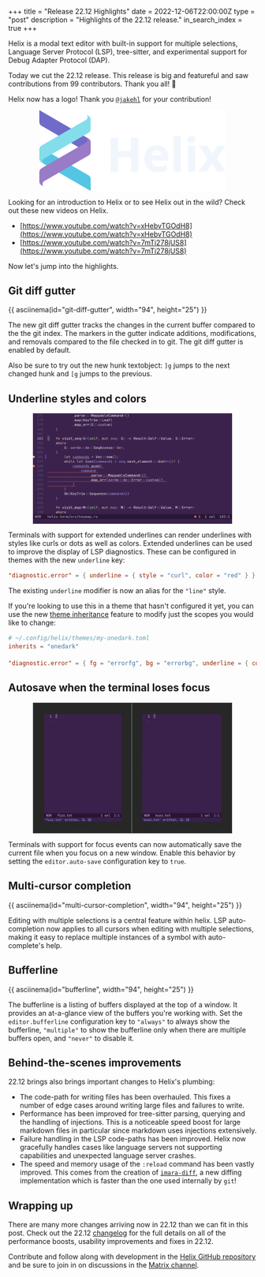 +++
title = "Release 22.12 Highlights"
date = 2022-12-06T22:00:00Z
type = "post"
description = "Highlights of the 22.12 release."
in_search_index = true
+++

Helix is a modal text editor with built-in support for multiple selections,
Language Server Protocol (LSP), tree-sitter, and experimental support for Debug
Adapter Protocol (DAP).

Today we cut the 22.12 release. This release is big and featureful and saw
contributions from 99 contributors. Thank you all! 🎊

Helix now has a logo! Thank you [`@jakehl`](https://github.com/jakehl) for your
contribution!

<img src="/logo-with-text.svg" style="max-width: 75%; display: block; margin-left: auto; margin-right: auto" />

Looking for an introduction to Helix or to see Helix out in the wild? Check out
these new videos on Helix.

* [https://www.youtube.com/watch?v=xHebvTGOdH8](https://www.youtube.com/watch?v=xHebvTGOdH8)
* [https://www.youtube.com/watch?v=7mTi278jUS8](https://www.youtube.com/watch?v=7mTi278jUS8)

Now let's jump into the highlights.

## Git diff gutter

{{ asciinema(id="git-diff-gutter", width="94", height="25") }}

The new git diff gutter tracks the changes in the current buffer compared to
the the git index. The markers in the gutter indicate additions, modifications,
and removals compared to the file checked in to git. The git diff gutter is
enabled by default.

Also be sure to try out the new hunk textobject: `]g` jumps to the next changed
hunk and `[g` jumps to the previous.

## Underline styles and colors

<img src="/undercurl.png" style="max-width: 80%; display: block; margin-left: auto; margin-right: auto"/>

Terminals with support for extended underlines can render underlines with
styles like curls or dots as well as colors. Extended underlines can be used to
improve the display of LSP diagnostics. These can be configured in themes with
the new `underline` key:

```toml
"diagnostic.error" = { underline = { style = "curl", color = "red" } }
```

The existing `underline` modifier is now an alias for the `"line"` style.

If you're looking to use this in a theme that hasn't configured it yet, you
can use the new [theme inheritance] feature to modify just the scopes you would
like to change:

```toml
# ~/.config/helix/themes/my-onedark.toml
inherits = "onedark"

"diagnostic.error" = { fg = "errorfg", bg = "errorbg", underline = { color = "red" } }
```

[theme inheritance]: https://docs.helix-editor.com/master/themes.html#inheritance

## Autosave when the terminal loses focus

<img src="/auto-save.gif" style="max-width: 80%; display: block; margin-left: auto; margin-right: auto"/>

Terminals with support for focus events can now automatically save the current
file when you focus on a new window. Enable this behavior by setting the
`editor.auto-save` configuration key to `true`.

## Multi-cursor completion

{{ asciinema(id="multi-cursor-completion", width="94", height="25") }}

Editing with multiple selections is a central feature within helix. LSP
auto-completion now applies to all cursors when editing with multiple
selections, making it easy to replace multiple instances of a symbol with
auto-complete's help.

## Bufferline

{{ asciinema(id="bufferline", width="94", height="25") }}

The bufferline is a listing of buffers displayed at the top of a window. It
provides an at-a-glance view of the buffers you're working with. Set
the `editor.bufferline` configuration key to `"always"` to always show the
bufferline, `"multiple"` to show the bufferline only when there are multiple
buffers open, and `"never"` to disable it.

## Behind-the-scenes improvements

22.12 brings also brings important changes to Helix's plumbing:

* The code-path for writing files has been overhauled. This fixes a number of
  edge cases around writing large files and failures to write.
* Performance has been improved for tree-sitter parsing, querying and the
  handling of injections. This is a noticeable speed boost for large markdown
  files in particular since markdown uses injections extensively.
* Failure handling in the LSP code-paths has been improved. Helix now
  gracefully handles cases like language servers not supporting capabilities
  and unexpected language server crashes.
* The speed and memory usage of the `:reload` command has been vastly improved.
  This comes from the creation of [`imara-diff`], a new diffing
  implementation which is faster than the one used internally by `git`!

## Wrapping up

There are many more changes arriving now in 22.12 than we can fit in this post.
Check out the 22.12 [changelog] for the full details on all of the performance
boosts, usability improvements and fixes in 22.12.

Contribute and follow along with development in the [Helix GitHub
repository][helix-git] and be sure to join in on discussions in the [Matrix
channel][matrix].

[changelog]: https://github.com/helix-editor/helix/blob/master/CHANGELOG.md#2212-2022-12-06
[helix-git]: https://github.com/helix-editor/helix/
[matrix]: https://matrix.to/#/#helix-community:matrix.org
[`imara-diff`]: https://github.com/pascalkuthe/imara-diff
